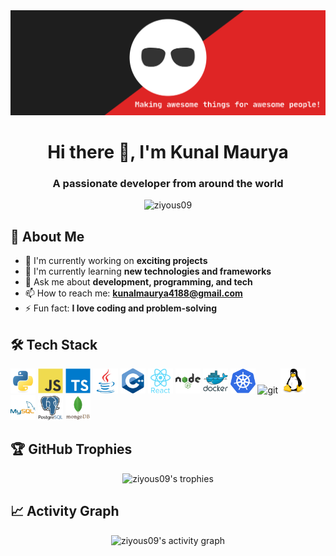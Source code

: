 <img src="https://raw.githubusercontent.com/ziyous09/ziyous09/fd1162f4e4106b49e5679eb70433251b353dff06/svgviewer-output.svg" alt="ziyous09" />
<h1 align="center">Hi there 👋, I'm Kunal Maurya</h1>
<h3 align="center">A passionate developer from around the world</h3>

<p align="center">
  <img src="https://komarev.com/ghpvc/?username=ziyous09&label=Profile%20views&color=0e75b6&style=flat" alt="ziyous09" />
</p>

## 🚀 About Me

- 🔭 I'm currently working on **exciting projects**
- 🌱 I'm currently learning **new technologies and frameworks**
- 💬 Ask me about **development, programming, and tech**
- 📫 How to reach me: **kunalmaurya4188@gmail.com**
- ⚡ Fun fact: **I love coding and problem-solving**

## 🛠️ Tech Stack

<p align="left">
  <img src="https://raw.githubusercontent.com/devicons/devicon/master/icons/python/python-original.svg" alt="python" width="40" height="40"/>
  <img src="https://raw.githubusercontent.com/devicons/devicon/master/icons/javascript/javascript-original.svg" alt="javascript" width="40" height="40"/>
  <img src="https://raw.githubusercontent.com/devicons/devicon/master/icons/typescript/typescript-original.svg" alt="typescript" width="40" height="40"/>
  <img src="https://raw.githubusercontent.com/devicons/devicon/master/icons/java/java-original.svg" alt="java" width="40" height="40"/>
  <img src="https://raw.githubusercontent.com/devicons/devicon/master/icons/cplusplus/cplusplus-original.svg" alt="cplusplus" width="40" height="40"/>
  <img src="https://raw.githubusercontent.com/devicons/devicon/master/icons/react/react-original-wordmark.svg" alt="react" width="40" height="40"/>
  <img src="https://raw.githubusercontent.com/devicons/devicon/master/icons/nodejs/nodejs-original-wordmark.svg" alt="nodejs" width="40" height="40"/>
  <img src="https://raw.githubusercontent.com/devicons/devicon/master/icons/docker/docker-original-wordmark.svg" alt="docker" width="40" height="40"/>
  <img src="https://raw.githubusercontent.com/devicons/devicon/master/icons/kubernetes/kubernetes-plain.svg" alt="kubernetes" width="40" height="40"/>
  <img src="https://www.vectorlogo.zone/logos/git-scm/git-scm-icon.svg" alt="git" width="40" height="40"/>
  <img src="https://raw.githubusercontent.com/devicons/devicon/master/icons/linux/linux-original.svg" alt="linux" width="40" height="40"/>
  <img src="https://raw.githubusercontent.com/devicons/devicon/master/icons/mysql/mysql-original-wordmark.svg" alt="mysql" width="40" height="40"/>
  <img src="https://raw.githubusercontent.com/devicons/devicon/master/icons/postgresql/postgresql-original-wordmark.svg" alt="postgresql" width="40" height="40"/>
  <img src="https://raw.githubusercontent.com/devicons/devicon/master/icons/mongodb/mongodb-original-wordmark.svg" alt="mongodb" width="40" height="40"/>
</p>


## 🏆 GitHub Trophies

<p align="center">
  <img src="https://github-profile-trophy.vercel.app/?username=ziyous09&theme=radical&no-frame=true&no-bg=true&row=1&column=7" alt="ziyous09's trophies" />
</p>

## 📈 Activity Graph

<p align="center">
  <img src="https://github-readme-activity-graph.vercel.app/graph?username=ziyous09&theme=radical&hide_border=true" alt="ziyous09's activity graph" />
</p>

